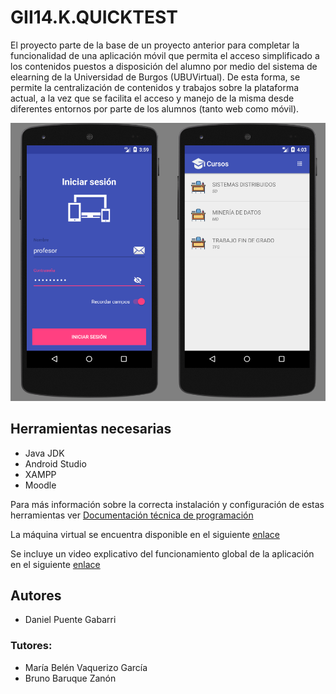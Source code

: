 # GII14.K.QUICKTEST

El proyecto parte de la base de un proyecto anterior para completar la funcionalidad de una aplicación móvil que permita el acceso simplificado a los contenidos puestos a disposición del alumno por medio del sistema de elearning de la Universidad de Burgos (UBUVirtual). De esta forma, se permite la centralización de contenidos y trabajos sobre la plataforma actual, a la vez que se facilita el acceso y manejo de la misma desde diferentes entornos por parte de los alumnos (tanto web como móvil).

![Aplicación QuickTest](https://github.com/danielpuente-dpg/GII14.K.QUICKTEST/blob/master/doc/latex/img/IniciarSesion.PNG)

## Herramientas necesarias

+ Java JDK
+ Android Studio
+ XAMPP
+ Moodle

Para más información sobre la correcta instalación y configuración de estas herramientas ver [Documentación técnica de programación](https://github.com/danielpuente-dpg/GII14.K.QUICKTEST/blob/master/doc/docs/anexos.pdf)

La máquina virtual se encuentra disponible en el siguiente [enlace](https://universidaddeburgos-my.sharepoint.com/personal/dpg0029_alu_ubu_es/_layouts/15/guestaccess.aspx?folderid=069872a6267b349b191cf91848918b4e5&authkey=AbKHqe1OzPtG2nFUgH5vuPk)

Se incluye un video explicativo del funcionamiento global de la aplicación en el siguiente [enlace](https://github.com/danielpuente-dpg/GII14.K.QUICKTEST/blob/master/doc/docs/video.mp4)

## Autores
+ Daniel Puente Gabarri
### Tutores:
+ María Belén Vaquerizo García
+ Bruno Baruque Zanón





